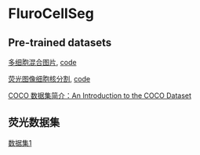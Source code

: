 # FluroCellSeg

## Pre-trained datasets

[多细胞混合图片](https://www.nature.com/articles/s41592-021-01249-6), [code](https://github.com/sartorius-research/LIVECell)

[荧光图像细胞核分割](https://www.nature.com/articles/s41597-020-00608-w), [code](https://github.com/perlfloccri/NuclearSegmentationPipeline)


[COCO 数据集简介：An Introduction to the COCO Dataset](https://blog.roboflow.com/coco-dataset/)


## 荧光数据集
[数据集1](http://gigadb.org/dataset/100888)
